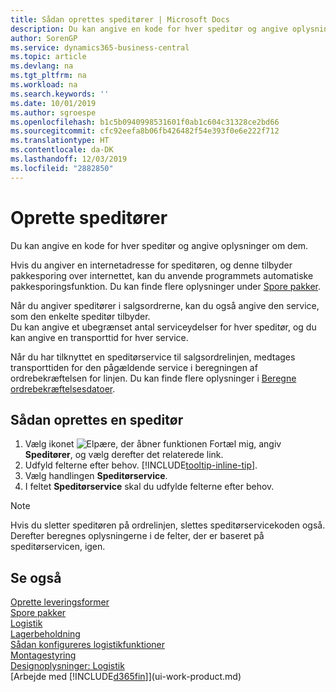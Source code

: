 ```yaml
---
title: Sådan oprettes speditører | Microsoft Docs
description: Du kan angive en kode for hver speditør og angive oplysninger om dem.
author: SorenGP
ms.service: dynamics365-business-central
ms.topic: article
ms.devlang: na
ms.tgt_pltfrm: na
ms.workload: na
ms.search.keywords: ''
ms.date: 10/01/2019
ms.author: sgroespe
ms.openlocfilehash: b1c5b0940998531601f0ab1c604c31328ce2bd66
ms.sourcegitcommit: cfc92eefa8b06fb426482f54e393f0e6e222f712
ms.translationtype: HT
ms.contentlocale: da-DK
ms.lasthandoff: 12/03/2019
ms.locfileid: "2882850"
---
```

# <a name="set-up-shipping-agents"></a>Oprette speditører
Du kan angive en kode for hver speditør og angive oplysninger om dem.  

Hvis du angiver en internetadresse for speditøren, og denne tilbyder pakkesporing over internettet, kan du anvende programmets automatiske pakkesporingsfunktion. Du kan finde flere oplysninger under [Spore pakker](sales-how-track-packages.md).

Når du angiver speditører i salgsordrerne, kan du også angive den service, som den enkelte speditør tilbyder.  
Du kan angive et ubegrænset antal serviceydelser for hver speditør, og du kan angive en transporttid for hver service.  

Når du har tilknyttet en speditørservice til salgsordrelinjen, medtages transporttiden for den pågældende service i beregningen af ordrebekræftelsen for linjen. Du kan finde flere oplysninger i [Beregne ordrebekræftelsesdatoer](sales-how-to-calculate-order-promising-dates.md).

## <a name="to-set-up-a-shipping-agent"></a>Sådan oprettes en speditør  
1.  Vælg ikonet ![Elpære, der åbner funktionen Fortæl mig](media/ui-search/search_small.png "Fortæl mig, hvad du vil foretage dig"), angiv **Speditører**, og vælg derefter det relaterede link.  
2.  Udfyld felterne efter behov. [!INCLUDE[tooltip-inline-tip](includes/tooltip-inline-tip_md.md)].  
3.  Vælg handlingen **Speditørservice**.
4. I feltet **Speditørservice** skal du udfylde felterne efter behov.

> [!NOTE]  
>  Hvis du sletter speditøren på ordrelinjen, slettes speditørservicekoden også. Derefter beregnes oplysningerne i de felter, der er baseret på speditørservicen, igen.  

## <a name="see-also"></a>Se også
[Oprette leveringsformer](sales-how-set-up-shipment-methods.md)  
[Spore pakker](sales-how-track-packages.md)    
[Logistik](warehouse-manage-warehouse.md)  
[Lagerbeholdning](inventory-manage-inventory.md)  
[Sådan konfigureres logistikfunktioner](warehouse-setup-warehouse.md)     
[Montagestyring](assembly-assemble-items.md)    
[Designoplysninger: Logistik](design-details-warehouse-management.md)  
[Arbejde med [!INCLUDE[d365fin](includes/d365fin_md.md)]](ui-work-product.md)  
